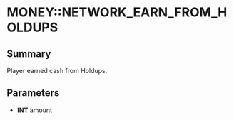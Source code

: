 # MONEY::NETWORK_EARN_FROM_HOLDUPS

## Summary
Player earned cash from Holdups.

## Parameters
* **INT** amount